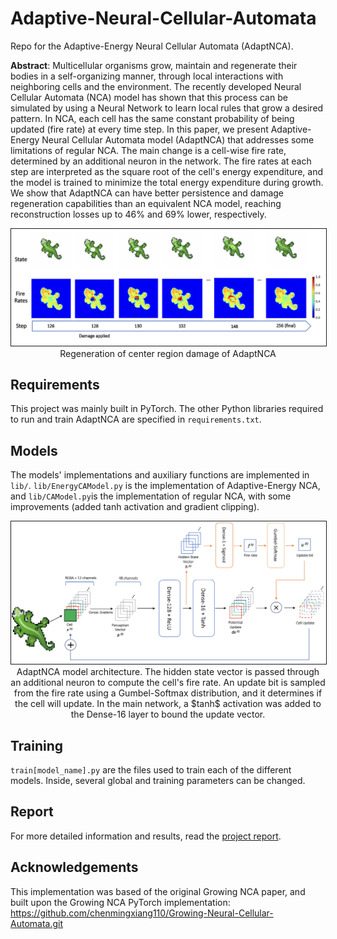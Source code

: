 # Adaptive-Neural-Cellular-Automata
 
Repo for the Adaptive-Energy Neural Cellular Automata (AdaptNCA).

**Abstract**: Multicellular organisms grow, maintain and regenerate their bodies in a self-organizing manner, through local interactions with neighboring cells and the environment. The recently developed Neural Cellular Automata (NCA) model has shown that this process can be simulated by using a Neural Network to learn local rules that grow a desired pattern. In NCA, each cell has the same constant probability of being updated (fire rate) at every time step. In this paper, we present Adaptive-Energy Neural Cellular Automata model (AdaptNCA) that addresses some limitations of regular NCA. The main change is a cell-wise fire rate, determined by an additional neuron in the network. The fire rates at each step are interpreted as the square root of the cell's energy expenditure, and the model is trained to minimize the total energy expenditure during growth. We show that AdaptNCA can have better persistence and damage regeneration capabilities than an equivalent NCA model, reaching reconstruction losses up to 46% and 69% lower, respectively.

<p align="center">
  <img src="./images/damage_center_evolution.png" alt="Regeneration of center region damage of AdaptNCA" width="700" border="1">
  <br>
  Regeneration of center region damage of AdaptNCA
</p>

## Requirements

This project was mainly built in PyTorch. The other Python libraries required to run and train AdaptNCA are specified in `requirements.txt`.

## Models

The models' implementations and auxiliary functions are implemented in `lib/`. `lib/EnergyCAModel.py` is the implementation of Adaptive-Energy NCA, and `lib/CAModel.py`is the implementation of regular NCA, with some improvements (added tanh activation and gradient clipping).

<p align="center">
  <img src="./images/adaptnca_architecture-3.png" alt="AdaptNCA architecture" width="700" border="1">
  <br>
  AdaptNCA model architecture. The hidden state vector is passed through an additional neuron to compute the cell's fire rate. An update bit is sampled from the fire rate using a Gumbel-Softmax distribution, and it determines if the cell will update. In the main network, a $tanh$ activation was added to the Dense-16 layer to bound the update vector.
</p>

## Training

`train[model_name].py` are the files used to train each of the different models. Inside, several global and training parameters can be changed.

## Report
For more detailed information and results, read the [project report](data/AdaptNCA_ICML_2023.pdf).
## Acknowledgements

This implementation was based of the original Growing NCA paper, and built upon the Growing NCA PyTorch implementation: https://github.com/chenmingxiang110/Growing-Neural-Cellular-Automata.git
